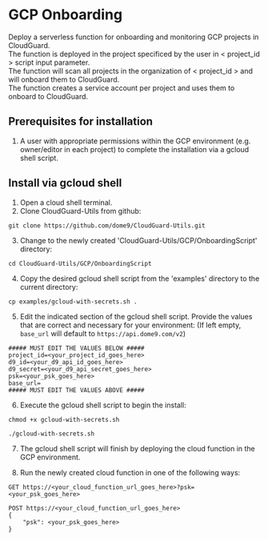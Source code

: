 # GCP Onboarding
Deploy a serverless function for onboarding and monitoring GCP projects in CloudGuard.\
The function is deployed in the project specificed by the user in < project_id > script input parameter.\
The function will scan all projects in the organization of < project_id > and will onboard them to CloudGuard.\
The function creates a service account per project and uses them to onboard to CloudGuard.

## Prerequisites for installation

1. A user with appropriate permissions within the GCP environment (e.g. owner/editor in each project) to complete the installation via a gcloud shell script.

## Install via gcloud shell

1. Open a cloud shell terminal.
2. Clone CloudGuard-Utils from github:

```
git clone https://github.com/dome9/CloudGuard-Utils.git
```

3. Change to the newly created 'CloudGuard-Utils/GCP/OnboardingScript' directory:

```
cd CloudGuard-Utils/GCP/OnboardingScript
```

4. Copy the desired gcloud shell script from the 'examples' directory to the current directory:

```
cp examples/gcloud-with-secrets.sh .
```

5. Edit the indicated section of the gcloud shell script. Provide the values that are correct and necessary for your environment: (If left empty, ``base_url`` will default to ``https://api.dome9.com/v2``)

```
##### MUST EDIT THE VALUES BELOW #####
project_id=<your_project_id_goes_here>
d9_id=<your_d9_api_id_goes_here>
d9_secret=<your_d9_api_secret_goes_here>
psk=<your_psk_goes_here>
base_url=
##### MUST EDIT THE VALUES ABOVE #####
```

6. Execute the gcloud shell script to begin the install:
```
chmod +x gcloud-with-secrets.sh
```
```
./gcloud-with-secrets.sh
```

7. The gcloud shell script will finish by deploying the cloud function in the GCP environment.


8. Run the newly created cloud function in one of the following ways:
```
GET https://<your_cloud_function_url_goes_here>?psk=<your_psk_goes_here>
```
```
POST https://<your_cloud_function_url_goes_here>
{
    "psk": <your_psk_goes_here>
}
```
